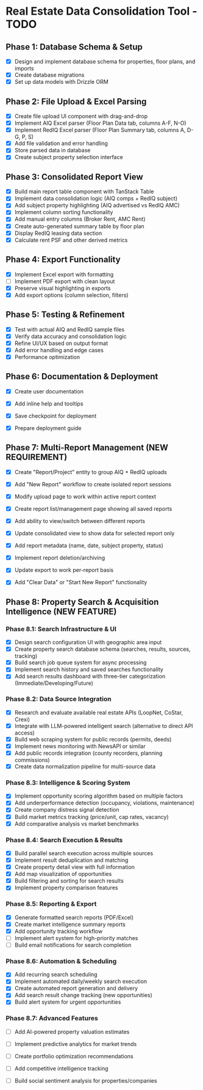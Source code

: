 # Real Estate Data Consolidation Tool - TODO

## Phase 1: Database Schema & Setup
- [x] Design and implement database schema for properties, floor plans, and imports
- [x] Create database migrations
- [x] Set up data models with Drizzle ORM

## Phase 2: File Upload & Excel Parsing
- [x] Create file upload UI component with drag-and-drop
- [x] Implement AIQ Excel parser (Floor Plan Data tab, columns A-F, N-O)
- [x] Implement RedIQ Excel parser (Floor Plan Summary tab, columns A, D-G, P, S)
- [x] Add file validation and error handling
- [x] Store parsed data in database
- [x] Create subject property selection interface

## Phase 3: Consolidated Report View
- [x] Build main report table component with TanStack Table
- [x] Implement data consolidation logic (AIQ comps + RedIQ subject)
- [x] Add subject property highlighting (AIQ advertised vs RedIQ AMC)
- [x] Implement column sorting functionality
- [x] Add manual entry columns (Broker Rent, AMC Rent)
- [x] Create auto-generated summary table by floor plan
- [x] Display RedIQ leasing data section
- [x] Calculate rent PSF and other derived metrics

## Phase 4: Export Functionality
- [x] Implement Excel export with formatting
- [ ] Implement PDF export with clean layout
- [x] Preserve visual highlighting in exports
- [x] Add export options (column selection, filters)

## Phase 5: Testing & Refinement
- [x] Test with actual AIQ and RedIQ sample files
- [x] Verify data accuracy and consolidation logic
- [x] Refine UI/UX based on output format
- [x] Add error handling and edge cases
- [x] Performance optimization

## Phase 6: Documentation & Deployment
- [x] Create user documentation
- [x] Add inline help and tooltips
- [x] Save checkpoint for deployment
- [x] Prepare deployment guide



## Phase 7: Multi-Report Management (NEW REQUIREMENT)
- [x] Create "Report/Project" entity to group AIQ + RedIQ uploads
- [x] Add "New Report" workflow to create isolated report sessions
- [x] Modify upload page to work within active report context
- [x] Create report list/management page showing all saved reports
- [x] Add ability to view/switch between different reports
- [x] Update consolidated view to show data for selected report only
- [x] Add report metadata (name, date, subject property, status)
- [x] Implement report deletion/archiving
- [x] Update export to work per-report basis
- [x] Add "Clear Data" or "Start New Report" functionality



## Phase 8: Property Search & Acquisition Intelligence (NEW FEATURE)

### Phase 8.1: Search Infrastructure & UI
- [x] Design search configuration UI with geographic area input
- [x] Create property search database schema (searches, results, sources, tracking)
- [x] Build search job queue system for async processing
- [x] Implement search history and saved searches functionality
- [x] Add search results dashboard with three-tier categorization (Immediate/Developing/Future)

### Phase 8.2: Data Source Integration
- [x] Research and evaluate available real estate APIs (LoopNet, CoStar, Crexi)
- [x] Integrate with LLM-powered intelligent search (alternative to direct API access)
- [x] Build web scraping system for public records (permits, deeds)
- [x] Implement news monitoring with NewsAPI or similar
- [x] Add public records integration (county recorders, planning commissions)
- [x] Create data normalization pipeline for multi-source data

### Phase 8.3: Intelligence & Scoring System
- [x] Implement opportunity scoring algorithm based on multiple factors
- [x] Add underperformance detection (occupancy, violations, maintenance)
- [x] Create company distress signal detection
- [x] Build market metrics tracking (price/unit, cap rates, vacancy)
- [x] Add comparative analysis vs market benchmarks

### Phase 8.4: Search Execution & Results
- [x] Build parallel search execution across multiple sources
- [x] Implement result deduplication and matching
- [x] Create property detail view with full information
- [x] Add map visualization of opportunities
- [x] Build filtering and sorting for search results
- [x] Implement property comparison features

### Phase 8.5: Reporting & Export
- [x] Generate formatted search reports (PDF/Excel)
- [x] Create market intelligence summary reports
- [x] Add opportunity tracking workflow
- [ ] Implement alert system for high-priority matches
- [ ] Build email notifications for search completion

### Phase 8.6: Automation & Scheduling
- [x] Add recurring search scheduling
- [x] Implement automated daily/weekly search execution
- [x] Create automated report generation and delivery
- [x] Add search result change tracking (new opportunities)
- [x] Build alert system for urgent opportunities

### Phase 8.7: Advanced Features
- [ ] Add AI-powered property valuation estimates
- [ ] Implement predictive analytics for market trends
- [ ] Create portfolio optimization recommendations
- [ ] Add competitive intelligence tracking
- [ ] Build social sentiment analysis for properties/companies

